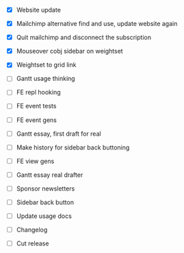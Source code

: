 - [x] Website update
- [x] Mailchimp alternative find and use, update website again
- [x] Quit mailchimp and disconnect the subscription

- [x] Mouseover cobj sidebar on weightset
- [x] Weightset to grid link
- [ ] Gantt usage thinking
- [ ] FE repl hooking
- [ ] FE event tests
- [ ] FE event gens

- [ ] Gantt essay, first draft for real
- [ ] Make history for sidebar back buttoning
- [ ] FE view gens

- [ ] Gantt essay real drafter
- [ ] Sponsor newsletters
- [ ] Sidebar back button
- [ ] Update usage docs

- [ ] Changelog
- [ ] Cut release
